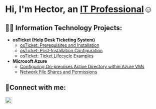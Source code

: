 <h1>Hi, I'm Hector, an <a href="https://linkedin.com/in/hector-rivera-perea-616163144">IT Professional</a>☺</h1>

<h2>👨‍💻 Information Technology Projects:</h2>

- <b>osTicket (Help Desk Ticketing System)</b>
  - [osTicket: Prerequisites and Installation](https://github.com/HectorRivera-Perea/osticket-prereqs)
  - [osTicket: Post-Installation Configuration](https://github.com/HectorRivera-Perea/post-install-config)
  - [osTicket: Ticket Lifecycle Examples](https://github.com/HectorRivera-Perea/ticket-lifecycle)
- <b>Microsoft Azure</b>
  - [Configuring On-premises Active Directory within Azure VMs](https://github.com/joshmadakorcc/configure-ad)
  - [Network File Shares and Permissions](https://github.com/HectorRivera-Perea/network-file-shares-permissions)

<h2>🤳Connect with me:</h2>


[<img align="left" alt="Josh | LinkedIn" width="22px" src="https://cdn.jsdelivr.net/npm/simple-icons@v3/icons/linkedin.svg" />][linkedin]

[linkedin]: https://linkedin.com/in/Josh
